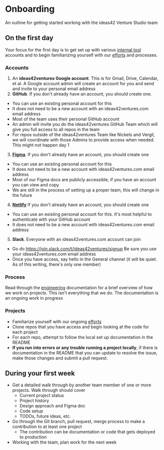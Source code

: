 # Onboarding

An outline for getting started working with the ideas42 Venture Studio team

## On the first day

Your focus for the first day is to get set up with various [internal tool](/internal-tools) accounts and to begin familiarizing yourself with our [efforts](/efforts) and processes.

### Accounts
1. An **ideas42ventures Google account**. This is for Gmail, Drive, Calendar, et al. A Google account admin will create an account for you and send and invite to your personal email address
2. **GitHub**. If you don't already have an account, you should create one. 
  - You can use an existing personal account for this
  - It does not need to be a new account with an ideas42ventures.com email address
  - Most of the team uses their personal GitHub account
  - An admin will invite you do the ideas42ventures GitHub Team which will give you full access to all repos in the team
  - For repos outside of the ideas42ventures Team like Nickels and Vergil, we will coordinate with those Admins to provide access when needed. This might not happen day 1
3. **[Figma](https://www.figma.com/)**. If you don't already have an account, you should create one
  - You can use an existing personal account for this
  - It does not need to be a new account with ideas42ventures.com email address
  - Most of our Figma docs are publicly accessible, if you have an account you can view and copy
  - We are still in the process of setting up a proper team, this will change in the future
 4. **[Netlify](https://www.netlify.com/)** If you don't already have an account, you should create one
  - You can use an existing personal account for this. It's most helpful to authenticate with your GitHub account
  - It does not need to be a new account with ideas42ventures.com email address
 5. **Slack**. Everyone with an ideas42ventures.com account can join
   - Go do https://join.slack.com/t/ideas42ventures/signup Be sure you use your ideas42ventures.com email address
   - Once you have access, say hello in the General channel (it will be quiet. As of this writing, there's only one member)
 
### Process
Read through the [engineering](/engineering) documentation for a brief overview of how we work on projects. This isn't everything that we do. The documentation is an ongoing work in progress
 
### Projects
- Familiarize yourself with our ongoing [efforts](/efforts)
- Clone repos that you have access and begin looking at the code for each project
- For each repo, attempt to follow the local set up documentation in the README
- **If you run into errors or any trouble running a project locally**, if there is documentation in the README that you can update to resolve the issue, make those changes and submit a pull request.

## During your first week

- Get a detailed walk through by another team member of one or more projects. Walk through should cover
  - Current project status
  - Project history
  - Design approach and Figma doc
  - Code setup
  - TODOs, future ideas, etc.
- Go through the Git branch, pull request, merge process to make a contribution to at least one project
  - The contribution can be documentation or code that gets deployed to production
- Working with the team, plan work for the next week
